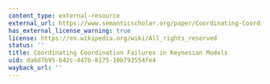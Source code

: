 ```yaml
---
content_type: external-resource
external_url: https://www.semanticscholar.org/paper/Coordinating-Coordination-Failures-in-Keynesian-Cooper-John/5ecd3105640ba0d97b8889909973240d898556b7
has_external_license_warning: true
license: https://en.wikipedia.org/wiki/All_rights_reserved
status: ''
title: Coordinating Coordination Failures in Keynesian Models
uid: da6d7b95-b42c-447b-8175-10b793554fe4
wayback_url: ''
---
```

